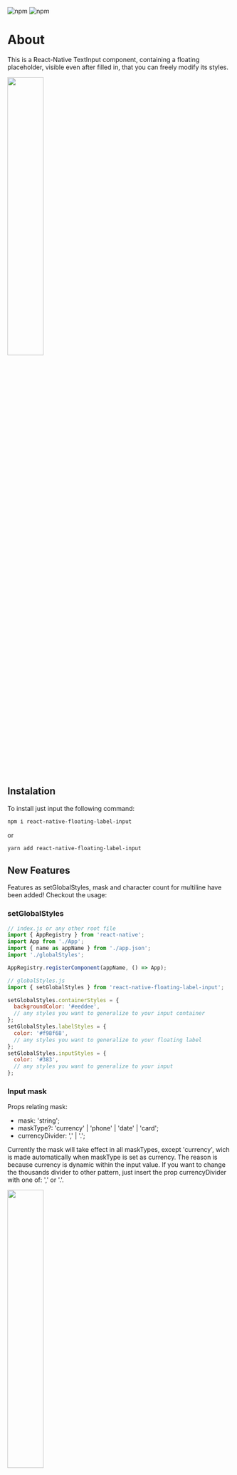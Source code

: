 ![npm](https://img.shields.io/npm/v/react-native?color=%232fa90f&label=react-native&style=plastic)
![npm](https://img.shields.io/npm/dm/react-native-floating-label-input?style=plastic)

# About

This is a React-Native TextInput component, containing a floating placeholder, visible even after filled in, that you can freely modify its styles.

<img src ="https://i.imgur.com/Na1KLIE.gif" width="40%"/>

## Instalation

To install just input the following command:

```bash
npm i react-native-floating-label-input
```

or

```bash
yarn add react-native-floating-label-input
```

## New Features

Features as setGlobalStyles, mask and character count for multiline have been added! Checkout the usage:

### setGlobalStyles

```javascript
// index.js or any other root file
import { AppRegistry } from 'react-native';
import App from './App';
import { name as appName } from './app.json';
import './globalStyles';

AppRegistry.registerComponent(appName, () => App);

// globalStyles.js
import { setGlobalStyles } from 'react-native-floating-label-input';

setGlobalStyles.containerStyles = {
  backgroundColor: '#eeddee',
  // any styles you want to generalize to your input container
};
setGlobalStyles.labelStyles = {
  color: '#f98f68',
  // any styles you want to generalize to your floating label
};
setGlobalStyles.inputStyles = {
  color: '#383',
  // any styles you want to generalize to your input
};
```

### Input mask

Props relating mask:

- mask: 'string';
- maskType?: 'currency' | 'phone' | 'date' | 'card';
- currencyDivider: ',' | '.';

Currently the mask will take effect in all maskTypes, except 'currency', wich is made automatically when maskType is set as currency. The reason is because currency is dynamic within the input value. If you want to change the thousands divider to other pattern, just insert the prop currencyDivider with one of: ',' or '.'.

<img src ="https://i.imgur.com/iKbez6d.gif" width="40%"/>

```javascript
//...
import React, { useState } from 'react';
import { ScrollView } from 'react-native';
import { FloatingLabelInput } from 'react-native-floating-label-input';

const app: React.FC = () => {
  const [birthday, setBirthday] = useState('');
  const [phone, setPhone] = useState('');
  const [price, setPrice] = useState('');

  return (
    <ScrollView
      keyboardShouldPersistTaps="handled"
      contentContainerStyle={{
        flex: 1,
        justifyContent: 'center',
        alignItems: 'stretch',
        margin: 30,
      }}
    >
      <FloatingLabelInput
        label="Birthday"
        value={birthday}
        mask="99/99/9999"
        keyboardType="numeric"
        onChangeText={value => setBirthday(value)}
      />
      <FloatingLabelInput
        label="Phone"
        value={phone}
        mask="(99)98765-4321"
        keyboardType="numeric"
        onChangeText={value => setPhone(value)}
      />
      <FloatingLabelInput
        label="Price"
        value={price}
        maskType="currency"
        currencyDivider="." // which generates: 9.999.999,99 or 0,99 ...
        keyboardType="numeric"
        onChangeText={value => setPrice(value)}
      />
    </ScrollView>
  );
};
export default app;
```

### Character Count

<img src ="https://i.imgur.com/7lkamn4.gif" width="40%"/>

```javascript
import React, { useState } from 'react';
import { ScrollView } from 'react-native';
import { FloatingLabelInput } from 'react-native-floating-label-input';

const app: React.FC = () => {
  const [description, setDescription] = useState('');

  return (
    <ScrollView
      keyboardShouldPersistTaps="handled"
      contentContainerStyle={{
        flex: 1,
        justifyContent: 'center',
        alignItems: 'stretch',
        margin: 30,
      }}
    >
      <FloatingLabelInput
        multiline={true}
        label="Description"
        value={val}
        blurOnSubmit={false}
        countdownLabel="chars left"
        maxLength={100}
        showCountdown={true}
        onChangeText={value => setDescription(value)}
      />
    </ScrollView>
  );
};
export default app;
```

## Basic Usage

```javascript
//...
import React, { useState } from 'react';
import { FloatingLabelInput } from 'react-native-floating-label-input';

const app: React.FC = () => {
  const [login, setLogin] = useState('');

  return (
    <FloatingLabelInput
      label="Login"
      value={login}
      onChangeText={value => setLogin(value)}
    />
  );
};
export default app;
```

## Advanced Usage

```javascript
//...
import React, { useState, useRef } from 'react';
import { View } from 'react-native';
import { FloatingLabelInput } from 'react-native-floating-label-input';

const app: React.FC = () => {
  const [username, setUsername] = useState('');
  const [password, setPassword] = useState('');
  const [isFocused, setIsFocused] = useState(false);
  const usernameRef = useRef(null);
  const passwordRef = useRef(null);

  return (
    <View>
      <FloatingLabelInput
        //  mask="99/99/9999" // Set mask to your input
        //  maskType="date" // Set mask type
        //  currencyDivider="," // Set currency thousands divider, default is ","
        //  maxDecimalPlaces={2} // Set maximum decimal places, default is 2
        //  isFocused={false} // If you override the onFocus/onBlur props, you must handle this prop
        //  customLabelStyles={{}} // custom Style for position, size and color for label, when it's focused or blurred
        //  customShowPasswordImage={} // pass the image source to set your custom image
        //  labelStyles={{}} // add your styles to the floating label component
        //  showPasswordImageStyles={{}} // add your styles to the 'show password image' component
        //  containerStyles={{}} // add your styles to container of whole component
        //  showPasswordContainerStyles={{}} // add your styles to the 'show password container' component
        //  inputStyles={{}} // add your styles to inner TextInput component
        //  isPassword={false} // set this to true if value is password, default false
        //  darkTheme={false} // color of default 'show password image', default false
        //  multiline={false} // set this to true to enable multiline support, default false
        //  maxLength={} // Set maximum number of characters input will accept. Value overridden by mask if present
        //  showCountdown={false} // Set this to true to show the allowed number of characters remaining, default false
        //  countdownLabel="" // Set the label to be shown after the allowed number of characters remaining, default is ""
        //  onSubmit={() => this.yourFunction()} // adds callback to submit
        label="Placeholder" // required
        value={value} // required
        onChange={value => setValue(value)} // required
      />
      <FloatingLabelInput
        label="place"
        value={value}
        isFocused={isFocused}
        onSubmit={() => {
          passwordRef.current?.focus();
        }}
        ref={usernameRef}
        onChangeText={text => setValue(text)}
        onFocus={() => {
          setIsFocused(true);
        }}
        onBlur={() => {
          value === '' && setIsFocused(false);
        }}
      />
      <FloatingLabelInput
        label="place"
        value={password}
        isPassword={true}
        darkTheme={true}
        ref={passwordRef}
        onChangeText={text => setPassword(text)}
      />
    </View>
  );
};

export default app;
```

- All commented options above are optional.
- If you want to use the "customShowPasswordImage" prop, provide a image path, for example:

```javascript
import showPassword from '../assets/images/yourImage';
// ...
customShowPasswordImage = { showPassword };
```

## Contributing

Pull requests are welcome. For major changes, please open an issue first to discuss what you would like to change.
